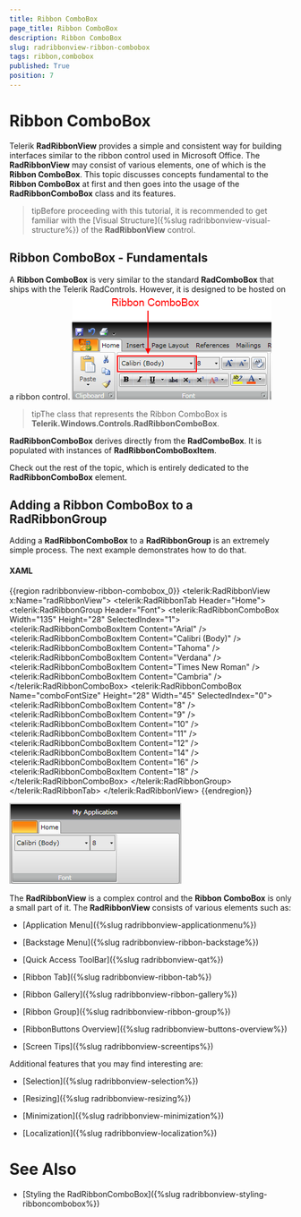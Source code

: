 ```yaml
---
title: Ribbon ComboBox
page_title: Ribbon ComboBox
description: Ribbon ComboBox
slug: radribbonview-ribbon-combobox
tags: ribbon,combobox
published: True
position: 7
---
```


# Ribbon ComboBox



Telerik __RadRibbonView__ provides a simple and consistent way for building interfaces similar to the ribbon control used in Microsoft Office. The __RadRibbonView__ may consist of various elements, one of which is the __Ribbon ComboBox__. This topic discusses concepts fundamental to the __Ribbon ComboBox__ at first and then goes into the usage of the __RadRibbonComboBox__ class and its features.
			

>tipBefore proceeding with this tutorial, it is recommended to get familiar with the [Visual Structure]({%slug radribbonview-visual-structure%}) of the __RadRibbonView__ control.
			

## Ribbon ComboBox - Fundamentals

A __Ribbon ComboBox__ is very similar to the standard __RadComboBox__ that ships with the Telerik RadControls. However, it is designed to be hosted on a ribbon control.
![](images/RadRibbonView_ComboBox_Overview.png)

>tipThe class that represents the Ribbon ComboBox is __Telerik.Windows.Controls.RadRibbonComboBox__.
				

__RadRibbonComboBox__ derives directly from the __RadComboBox__. It is populated with instances of __RadRibbonComboBoxItem__.
				

Check out the rest of the topic, which is entirely dedicated to the __RadRibbonComboBox__ element.
				

## Adding a Ribbon ComboBox to a RadRibbonGroup

Adding a __RadRibbonComboBox__ to a __RadRibbonGroup__ is an extremely simple process. The next example demonstrates how to do that.
				

#### __XAML__

{{region radribbonview-ribbon-combobox_0}}
	<telerik:RadRibbonView x:Name="radRibbonView">
	    <telerik:RadRibbonTab Header="Home">
	        <telerik:RadRibbonGroup Header="Font">
	            <StackPanel Orientation="Horizontal" VerticalAlignment="Top">
	                <telerik:RadRibbonComboBox Width="135" Height="28" SelectedIndex="1">
	                    <telerik:RadRibbonComboBoxItem Content="Arial" />
	                    <telerik:RadRibbonComboBoxItem Content="Calibri (Body)" />
	                    <telerik:RadRibbonComboBoxItem Content="Tahoma" />
	                    <telerik:RadRibbonComboBoxItem Content="Verdana" />
	                    <telerik:RadRibbonComboBoxItem Content="Times New Roman" />
	                    <telerik:RadRibbonComboBoxItem Content="Cambria" />
	                </telerik:RadRibbonComboBox>
	                <telerik:RadRibbonComboBox Name="comboFontSize" Height="28" Width="45" SelectedIndex="0">
	                    <telerik:RadRibbonComboBoxItem Content="8" />
	                    <telerik:RadRibbonComboBoxItem Content="9" />
	                    <telerik:RadRibbonComboBoxItem Content="10" />
	                    <telerik:RadRibbonComboBoxItem Content="11" />
	                    <telerik:RadRibbonComboBoxItem Content="12" />
	                    <telerik:RadRibbonComboBoxItem Content="14" />
	                    <telerik:RadRibbonComboBoxItem Content="16" />
	                    <telerik:RadRibbonComboBoxItem Content="18" />
	                </telerik:RadRibbonComboBox>
	            </StackPanel>
	        </telerik:RadRibbonGroup>
	    </telerik:RadRibbonTab>
	</telerik:RadRibbonView>
	{{endregion}}

![](images/RadRibbonView_ComboBox_Sample.png)

The __RadRibbonView__ is a complex control and the __Ribbon ComboBox__ is only a small part of it. The __RadRibbonView__ consists of various elements such as:
				

* [Application Menu]({%slug radribbonview-applicationmenu%})

* [Backstage Menu]({%slug radribbonview-ribbon-backstage%})

* [Quick Access ToolBar]({%slug radribbonview-qat%})

* [Ribbon Tab]({%slug radribbonview-ribbon-tab%})

* [Ribbon Gallery]({%slug radribbonview-ribbon-gallery%})

* [Ribbon Group]({%slug radribbonview-ribbon-group%})

* [RibbonButtons Overview]({%slug radribbonview-buttons-overview%})

* [Screen Tips]({%slug radribbonview-screentips%})

Additional features that you may find interesting are:

* [Selection]({%slug radribbonview-selection%})

* [Resizing]({%slug radribbonview-resizing%})

* [Minimization]({%slug radribbonview-minimization%})

* [Localization]({%slug radribbonview-localization%})

# See Also

 * [Styling the RadRibbonComboBox]({%slug radribbonview-styling-ribboncombobox%})
